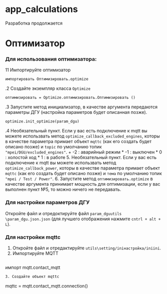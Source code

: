 # app_calculations
Разработка продолжается

# Оптимизатор

### Для использования оптимизатора:
11 Импортируйте оптимизатор
   ```
 импортировать Оптимизировать.optimize
   ```
.2 Создайте экземпляр класса `Optimize `
   ```
 оптимизировать = Optimize.оптимизировать.Оптимизировать ()
   ```
.3 Запустите метод инициализатор, в качестве аргумента передаются параметры ДГУ (настройка параметров будет описанная позже).
   ```
 optimize.init_optimize(param_dgu)
   ```
.4 Необязательный пункт. Если у вас есть подключение к mqtt вы можете использвать метод `optimize_callback_excluded_engines`, которы в качестве параметра примает объект `mqttc` (как его создать будет описано позже) и `topic` по умолчанию топик `"mpei/DGU/excluded_engines"`.
    + -2 : аварийный режим
    * -1 : выключен
    * 0 : холостой ход
    * 1 : в работе
5. Необязательный пункт. Если у вас есть подключение к mqtt вы можете использвать метод `optimize_callback_power`, которы в качестве параметра примает объект `mqttc` (как его создать будет описано позже) и `тема` по умолчанию топик `"mpei / Test / Power"`.
6. Запустите метод `оптимизировать.optimize` в качестве аргумента принимает мощность для оптимизации, если у вас выполнен пункт №5, то можно ничего не передавать.

### Для настройки параметров ДГУ
Откройте файл и отредоктируйте файл `param_dguutils \param_dgu.json.json` (для лучшего отображения нажмите `cntrl + alt + L`).

### Для настройки mqttc
1. Откройте файл и отредактируйте `utils\setting/iniнастройка/iniini`.
2. Импортируйте MQTT
   ```
 импорт mqtt.contact_mqtt
   ```
3. Создайте объект mqttc
   ```
 mqttc = mqtt.contact_mqtt.connection()
   ```
